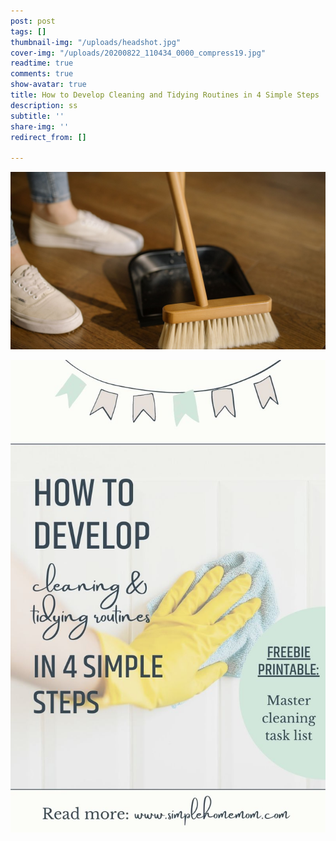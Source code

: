```yaml
---
post: post
tags: []
thumbnail-img: "/uploads/headshot.jpg"
cover-img: "/uploads/20200822_110434_0000_compress19.jpg"
readtime: true
comments: true
show-avatar: true
title: How to Develop Cleaning and Tidying Routines in 4 Simple Steps
description: ss
subtitle: ''
share-img: ''
redirect_from: []

---
```

![](/uploads/sweeping-shm.jpg)

![Someone with cleaning gloves on washing a wall.](/uploads/how-to-develop-cleaning-and-tidying-routines-in-4-simple-steps-shm.jpg "How to Develop Cleaning and Tidying Routines in 4 Simple Steps SHM")